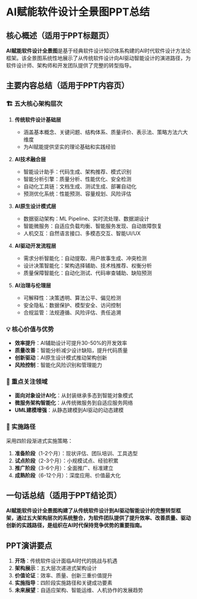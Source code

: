 # AI赋能软件设计全景图PPT总结

## 核心概述（适用于PPT标题页）

**AI赋能软件设计全景图**是基于经典软件设计知识体系构建的AI时代软件设计方法论框架。该全景图系统性地展示了从传统软件设计向AI驱动智能设计的演进路径，为软件设计师、架构师和开发团队提供了完整的转型指导。

## 主要内容总结（适用于PPT内容页）

### 🏗️ 五大核心架构层次

1. **传统软件设计基础层**
   - 涵盖基本概念、关键问题、结构体系、质量评价、表示法、策略方法六大维度
   - 为AI赋能提供坚实的理论基础和实践经验

2. **AI技术融合层** 
   - 智能设计助手：代码生成、架构推荐、模式识别
   - 智能分析引擎：质量分析、性能优化、安全检测
   - 自动化工具链：文档生成、测试生成、部署自动化
   - 预测优化系统：性能预测、容量规划、风险评估

3. **AI原生设计模式层**
   - 数据驱动架构：ML Pipeline、实时流处理、数据湖设计
   - 智能微服务：自适应负载均衡、智能服务发现、自动故障恢复
   - 人机交互：自然语言接口、多模态交互、智能UI/UX

4. **AI驱动开发流程层**
   - 需求分析智能化：自动提取、用户故事生成、冲突检测
   - 设计决策智能化：架构选择辅助、技术栈推荐、权衡分析
   - 质量保障智能化：自动化测试、代码审查辅助、缺陷预测

5. **AI治理与伦理层**
   - 可解释性：决策透明、算法公平、偏见检测
   - 安全隐私：数据保护、模型安全、访问控制
   - 合规监管：法规遵循、风险评估、责任追溯

### 💡 核心价值与优势

- **效率提升**：AI辅助设计可提升30-50%的开发效率
- **质量改善**：智能分析减少设计缺陷，提升代码质量
- **创新驱动**：AI原生设计模式推动架构创新
- **风险控制**：智能化风险识别和管理能力

### 🎯 重点关注领域

- **面向对象设计AI化**：从封装继承多态到智能对象模式
- **微服务架构智能化**：从传统微服务到自适应服务网络  
- **UML建模增强**：从静态建模到AI驱动的动态建模

### 🚀 实施路径

采用四阶段渐进式实施策略：
1. **准备阶段**（1-2个月）：现状评估、团队培训、工具选型
2. **试点阶段**（2-3个月）：小规模试点、经验积累
3. **推广阶段**（3-6个月）：全面推广、标准建立
4. **成熟阶段**（6-12个月）：深度应用、价值最大化

## 一句话总结（适用于PPT结论页）

**AI赋能软件设计全景图构建了从传统软件设计到AI驱动智能设计的完整转型框架，通过五大架构层次的系统整合，为软件团队提供了提升效率、改善质量、驱动创新的实践路径，是组织在AI时代保持竞争优势的重要指南。**

## PPT演讲要点

1. **开场**：传统软件设计面临AI时代的挑战与机遇
2. **架构展示**：五大层次递进式架构设计
3. **价值论证**：效率、质量、创新三重价值提升
4. **实施指导**：四阶段实施路径和关键成功要素
5. **未来展望**：自适应架构、智能运维、人机协作的发展趋势
